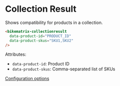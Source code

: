 # Collection Result

Shows compatibility for products in a collection.

```html
<bikematrix-collectionresult
  data-product-id="PRODUCT_ID"
  data-product-skus="SKU1,SKU2"
/>
```

Attributes:

- `data-product-id`: Product ID
- `data-product-skus`: Comma-separated list of SKUs

[Configuration options](docs/configuration#collection-result-configuration)
